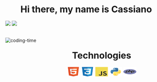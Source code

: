 ### 
<h1 align="center"> Hi there, my name is Cassiano</h1>
  
 <div>
  <img  src="https://github-readme-stats.vercel.app/api?username=CassianoOliveira23&show_icons=true&theme=great-gatsby&include_all_commits=true&count_private=true"/>
  <img  height="195em" src="https://github-readme-stats.vercel.app/api/top-langs/?username=CassianoOliveira23&layout=compact&langs_count=16&theme=great-gatsby"/>
</div>

<br>

<div  align="center"> 
  <div style="display: inline_block"><br>
    <img align="left" height="250" alt="coding-time" src="code.gif">
    <h1 align="center"> Technologies </h1>
    <img align="center" height="30" width="40" alt="html-icon" src="https://raw.githubusercontent.com/devicons/devicon/master/icons/html5/html5-original.svg">
    <img align="center" height="30" width="40" alt="css-icon" src="https://raw.githubusercontent.com/devicons/devicon/master/icons/css3/css3-original.svg">
    <img align="center" height="30" width="40" alt="js-icon"  src="https://raw.githubusercontent.com/devicons/devicon/master/icons/javascript/javascript-original.svg">
    <img align="center" height="30" width="40" alt="js-icon"  src="https://raw.githubusercontent.com/devicons/devicon/master/icons/python/python-original.svg">
    <img align="center" height="30" width="40" alt="css-icon" src="https://raw.githubusercontent.com/devicons/devicon/master/icons/php/php-original.svg">
  </div>


<!--![Snake animation](https://github.com/CassianoOliveira23/CassianoOliveira23/blob/output/github-contribution-grid-snake.svg)-->


 



